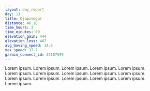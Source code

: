 ```yaml
---
layout: day_report
day: 13
title: Djúpivogur
distance: 46.18
time_hours: 3
time_minutes: 09
elevation_gain: 444
elevation_loss: 487
avg_moving_speed: 14.6
max_speed: 37.7
garmin_connect_id: 34107599
---
```


Lorem ipsum. Lorem ipsum. Lorem ipsum. Lorem ipsum. Lorem ipsum. Lorem ipsum. Lorem ipsum. Lorem ipsum.
Lorem ipsum. Lorem ipsum. Lorem ipsum. Lorem ipsum. Lorem ipsum. Lorem ipsum. Lorem ipsum. Lorem ipsum.
